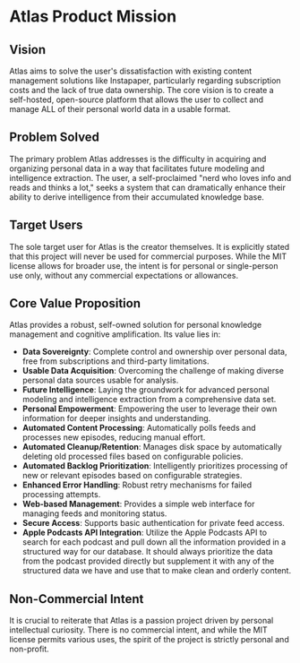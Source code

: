 # Atlas Product Mission

## Vision

Atlas aims to solve the user's dissatisfaction with existing content management solutions like Instapaper, particularly regarding subscription costs and the lack of true data ownership. The core vision is to create a self-hosted, open-source platform that allows the user to collect and manage ALL of their personal world data in a usable format.

## Problem Solved

The primary problem Atlas addresses is the difficulty in acquiring and organizing personal data in a way that facilitates future modeling and intelligence extraction. The user, a self-proclaimed "nerd who loves info and reads and thinks a lot," seeks a system that can dramatically enhance their ability to derive intelligence from their accumulated knowledge base.

## Target Users

The sole target user for Atlas is the creator themselves. It is explicitly stated that this project will never be used for commercial purposes. While the MIT license allows for broader use, the intent is for personal or single-person use only, without any commercial expectations or allowances.

## Core Value Proposition

Atlas provides a robust, self-owned solution for personal knowledge management and cognitive amplification. Its value lies in:
- **Data Sovereignty**: Complete control and ownership over personal data, free from subscriptions and third-party limitations.
- **Usable Data Acquisition**: Overcoming the challenge of making diverse personal data sources usable for analysis.
- **Future Intelligence**: Laying the groundwork for advanced personal modeling and intelligence extraction from a comprehensive data set.
- **Personal Empowerment**: Empowering the user to leverage their own information for deeper insights and understanding.
- **Automated Content Processing**: Automatically polls feeds and processes new episodes, reducing manual effort.
- **Automated Cleanup/Retention**: Manages disk space by automatically deleting old processed files based on configurable policies.
- **Automated Backlog Prioritization**: Intelligently prioritizes processing of new or relevant episodes based on configurable strategies.
- **Enhanced Error Handling**: Robust retry mechanisms for failed processing attempts.
- **Web-based Management**: Provides a simple web interface for managing feeds and monitoring status.
- **Secure Access**: Supports basic authentication for private feed access.
- **Apple Podcasts API Integration**: Utilize the Apple Podcasts API to search for each podcast and pull down all the information provided in a structured way for our database. It should always prioritize the data from the podcast provided directly but supplement it with any of the structured data we have and use that to make clean and orderly content.

## Non-Commercial Intent

It is crucial to reiterate that Atlas is a passion project driven by personal intellectual curiosity. There is no commercial intent, and while the MIT license permits various uses, the spirit of the project is strictly personal and non-profit.